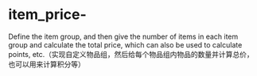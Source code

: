 # item_price-
Define the item group, and then give the number of items in each item group and calculate the total price, which can also be used to calculate points, etc.（实现自定义物品组，然后给每个物品组内物品的数量并计算总价，也可以用来计算积分等）
